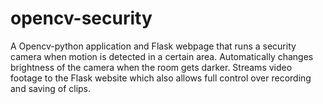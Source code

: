# opencv-security
A Opencv-python application and Flask webpage that runs a security camera when motion is detected in a certain area. Automatically changes brightness of the camera when the room gets darker. Streams video footage to the Flask website which also allows full control over recording and saving of clips.
